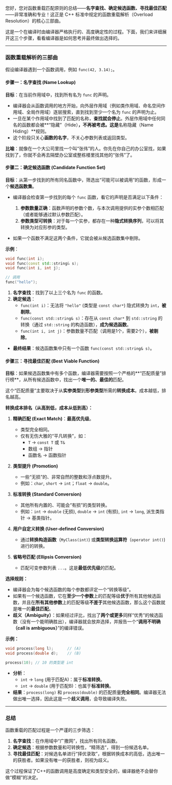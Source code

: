 您好，您对函数重载匹配原则的总结——**名字查找、确定候选函数、寻找最佳匹配**——非常准确和专业！这正是 C++ 标准中规定的函数重载解析（Overload Resolution）的核心三部曲。

这是一个在编译时由编译器严格执行的、高度确定性的过程。下面，我们来详细展开这三个步骤，看看编译器是如何思考并最终做出选择的。

-----

### 函数重载解析的三部曲

假设编译器遇到一个函数调用，例如 `func(42, 3.14);`。

#### 步骤一：名字查找 (Name Lookup)

**目标**：在当前作用域中，找到所有名为 `func` 的声明。

  * 编译器会从函数调用的地方开始，向外层作用域（例如类作用域、命名空间作用域、全局作用域）逐层搜索，直到找到至少一个名为 `func` 的声明为止。
  * 一旦在某个作用域中找到了匹配的名称，**查找就会停止**。外层作用域中任何同名的函数都会被\*\*“隐藏”（Hide）**，不再被考虑。这是**名称隐藏（Name Hiding）\*\*规则。
  * 这个阶段只关心**函数的名字**，不关心参数列表或返回类型。

**比喻**：就像在一个大公司里找一个叫“张伟”的人。你先在你自己的办公室找，如果找到了，你就不会再去隔壁办公室或整栋楼里找其他的“张伟”了。

#### 步骤二：确定候选函数 (Candidate Function Set)

**目标**：从第一步找到的所有同名函数中，筛选出“可能可以被调用”的函数，形成一个**候选函数集**。

  * 编译器会检查第一步找到的每个 `func` 函数，看它的声明是否满足以下条件：

    1.  **参数数量正确**：函数声明的参数个数，与本次调用提供的实参个数相匹配（或者能够通过默认参数匹配）。
    2.  **参数类型可转换**：对于每一个实参，都存在一种**隐式转换序列**，可以将其转换为对应形参的类型。

  * 如果一个函数不满足这两个条件，它就会被从候选函数集中剔除。

**示例**：

```cpp
void func(int i);
void func(const std::string& s);
void func(int i, int j);

// 调用
func("hello");
```

1.  **名字查找**：找到了以上三个名为 `func` 的函数。
2.  **确定候选**：
      * `func(int i)`：无法将 `"hello"` (类型是 `const char*`) 隐式转换为 `int`，**被剔除**。
      * `func(const std::string& s)`：存在从 `const char*` 到 `std::string` 的转换（通过 `std::string` 的构造函数），**成为候选函数**。
      * `func(int i, int j)`：参数数量不匹配（调用是1个，需要2个），**被剔除**。

<!-- end list -->

  * **最终结果**：候选函数集中只有一个函数 `func(const std::string& s)`。

#### 步骤三：寻找最佳匹配 (Best Viable Function)

**目标**：如果候选函数集中有多个函数，编译器需要按照一个严格的\*\*“匹配质量”排行榜\*\*，从所有候选函数中，找出一个**唯一的、最佳的**匹配。

这个“匹配质量”主要取决于从**实参类型**到**形参类型**所需的**转换成本**。成本越低，排名越高。

**转换成本排名（从高到低，成本从低到高）：**

1.  **精确匹配 (Exact Match)**：**最高优先级**。

      * 类型完全相同。
      * 仅有无伤大雅的“平凡转换”，如：
          * `T` -\> `const T` 或 `T&`
          * 数组 -\> 指针
          * 函数名 -\> 函数指针

2.  **类型提升 (Promotion)**

      * 一些“无损”的、非常自然的整数和浮点数提升。
      * 例如：`char`, `short` -\> `int`；`float` -\> `double`。

3.  **标准转换 (Standard Conversion)**

      * 其他所有内置的、可能会“有损”的类型转换。
      * 例如：`int` -\> `double` (无损), `double` -\> `int` (有损), `int` -\> `long`, 派生类指针 -\> 基类指针。

4.  **用户自定义转换 (User-defined Conversion)**

      * 通过**转换构造函数**（`MyClass(int)`) 或**类型转换运算符**（`operator int()`) 进行的转换。

5.  **省略号匹配 (Ellipsis Conversion)**

      * 匹配可变参数列表 `...`。这是**最低优先级**的匹配。

**选择规则：**

  * 编译器会为每个候选函数的每个参数都评定一个“转换等级”。
  * 如果有一个候选函数，它在**至少一个参数**上的匹配等级**优于**所有其他候选函数，并且在**所有其他参数**上的匹配等级**不差于**其他候选函数，那么这个函数就是唯一的**最佳匹配**。
  * **歧义（Ambiguity）**：如果经过评比，找出了**两个或更多**同样“优秀”的候选函数（没有一个能明确胜出），编译器就会放弃选择，并报告一个“**调用不明确（call is ambiguous）**”的编译错误。

**示例：**

```cpp
void process(long l);      // (A)
void process(double d);    // (B)

process(10); // 10 的类型是 int
```

  * **分析**：
      * `int` -\> `long` (用于匹配A)：属于**标准转换**。
      * `int` -\> `double` (用于匹配B)：也属于**标准转换**。
  * **结果**：`process(long)` 和 `process(double)` 的匹配质量**完全相同**。编译器无法做出唯一选择，因此这是一个**歧义调用**，会导致编译失败。

-----

### 总结

函数重载的匹配过程是一个严谨的三步筛选：

1.  **名字查找**：在作用域中“广撒网”，找出所有同名函数。
2.  **确定候选**：根据参数数量和可转换性，“精筛选”，得到一份候选名单。
3.  **寻找最佳匹配**：对候选名单进行“择优录取”，根据转换成本的高低，选出唯一的获胜者。如果没有唯一的获胜者，则视为歧义。

这个过程保证了C++的函数调用是高度确定和类型安全的，编译器绝不会替你做“模糊”的决定。